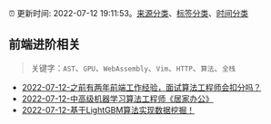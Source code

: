 :alarm_clock: 更新时间: 2022-07-12 19:11:53。[来源分类](../README.md)、[标签分类](../TAGS.md)、[时间分类](../TIMELINE.md)

## 前端进阶相关


> 关键字：`AST`、`GPU`、`WebAssembly`、`Vim`、`HTTP`、`算法`、`全栈`



- [2022-07-12-之前有两年前端工作经验，面试算法工程师会扣分吗？](https://www.v2ex.com/t/865793) 
- [2022-07-12-中高级机器学习算法工程师《居家办公》](https://www.v2ex.com/t/865746) 
- [2022-07-12-基于LightGBM算法实现数据挖掘！](https://toutiao.io/k/e97oskp) 